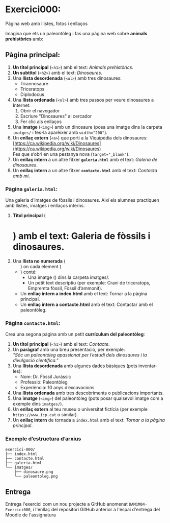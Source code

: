 # Exercici000: 

Pàgina web amb llistes, fotos i enllaços

Imagina que ets un paleontòleg i fas una pàgina web sobre **animals prehistòrics** amb:

## Pàgina principal: 

1. **Un títol principal** (`<h1>`) amb el text: *Animals prehistòrics*.
2. **Un subtítol** (`<h2>`) amb el text: *Dinosaures*.
3. Una **llista desordenada** (`<ul>`) amb tres dinosaures:
   - Tirannosaure
   - Triceratops
   - Diplodocus
4. Una **llista ordenada** (`<ol>`) amb tres passos per veure dinosaures a Internet:
   1. Obrir el navegador
   2. Escriure "Dinosaures" al cercador
   3. Fer clic als enllaços
5. Una **imatge** (`<img>`) amb un dinosaure (posa una imatge dins la carpeta `imatges/` i fes-la aparèixer amb `width="200"`).
6. Un **enllaç extern** (`<a>`) que porti a la Viquipèdia dels dinosaures:  
   [https://ca.wikipedia.org/wiki/Dinosaures](https://ca.wikipedia.org/wiki/Dinosaures)  
   Fes que s’obri en una pestanya nova (`target="_blank"`).
7. Un **enllaç intern** a un altre fitxer **`galeria.html`** amb el text: *Galeria de dinosaures*.
8. Un **enllaç intern** a un altre fitxer **`contacte.html`** amb el text: *Contacta amb mi*.

### Pàgina `galeria.html`:

Una galeria d’imatges de fòssils i dinosaures.
Així els alumnes practiquen amb llistes, imatges i enllaços interns.

1. **Títol principal** (<h1>) amb el text: Galeria de fòssils i dinosaures.
2. Una **llista no numerada** (<ul>) on cada element (<li>) conté:
    - Una imatge (<img>) dins la carpeta imatges/.
    - Un petit text descriptiu (per exemple: Crani de triceratops, Empremta fòssil, Fòssil d’ammonit).
3. Un **enllaç intern a index.html** amb el text: Tornar a la pàgina principal.
4. Un **enllaç intern a contacte.html** amb el text: Contactar amb el paleontòleg.

### Pàgina `contacte.html`:

Crea una segona pàgina amb un petit **currículum del paleontòleg**:

1. **Un títol principal** (`<h1>`) amb el text: *Contacte*.  
2. Un **paràgraf** amb una breu presentació, per exemple:  
   *"Sóc un paleontòleg apassionat per l’estudi dels dinosaures i la divulgació científica."*  
3. Una **llista desordenada** amb algunes dades bàsiques (pots inventar-les):  
   - Nom: Dr. Fòssil Juràssic  
   - Professió: Paleontòleg  
   - Experiència: 10 anys d’excavacions  
4. Una **llista ordenada** amb tres descobriments o publicacions importants.  
5. Una **imatge** (`<img>`) del paleontòleg (pots posar qualsevol imatge com a exemple dins `imatges/`).  
6. Un **enllaç extern** al teu museu o universitat fictícia (per exemple `https://www.icp.cat` o similar).  
7. Un **enllaç intern** de tornada a `index.html` amb el text: *Tornar a la pàgina principal*.  

### Exemple d’estructura d’arxius

```text
exercici-000/
├── index.html
├── contacte.html
├── galeria.html
└── imatges/
    ├── dinosaure.png
    └── paleontoleg.png
```
## Entrega

Entrega l'exercici com un nou projecte a GitHub anomenat `DAM1M04-Exercici000`, i l'enllaç del repositori GitHub anterior a l'espai d'entrega del Moodle de l'assignatura

